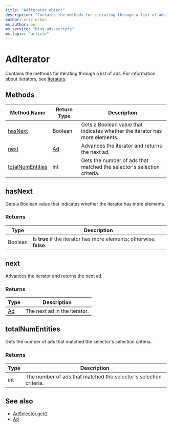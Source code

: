 ```yaml
---
title: "AdIterator object"
description: "Contains the methods for iterating through a list of ads."
author: eric-urban
ms.author: eur
ms.service: "bing-ads-scripts"
ms.topic: "article"
---
```



# AdIterator

Contains the methods for iterating through a list of ads. For information about iterators, see [Iterators](../concepts/iterators.md).



## Methods
|Method Name|Return Type|Description|
|-|-|-
[hasNext](#hasnext)|Boolean|Gets a Boolean value that indicates whether the iterator has more elements.
[next](#next)|[Ad](./Ad.md)|Advances the iterator and returns the next ad.
[totalNumEntities](#totalnumentities)|int|Gets the number of ads that matched the selector's selection criteria.

## <a name="hasnext"></a>hasNext
Gets a Boolean value that indicates whether the iterator has more elements.

### Returns
|Type|Description|
|-|-
Boolean|Is **true** if the iterator has more elements; otherwise, **false**.

## <a name="next"></a>next
Advances the iterator and returns the next ad.

### Returns
|Type|Description|
|-|-
[Ad](./Ad.md)|The next ad in the iterator.

## <a name="totalnumentities"></a>totalNumEntities
Gets the number of ads that matched the selector's selection criteria. 

### Returns
|Type|Description|
|-|-
int|The number of ads that matched the selector's selection criteria.



## See also
- [AdSelector.get()](./AdSelector.md#get)
- [Ad](./Ad.md)
